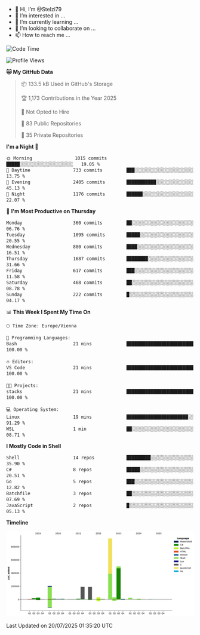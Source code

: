- 👋 Hi, I’m @Stelzi79
- 👀 I’m interested in ...
- 🌱 I’m currently learning ...
- 💞️ I’m looking to collaborate on ...
- 📫 How to reach me ...

<!--START_SECTION:waka-->
![Code Time](http://img.shields.io/badge/Code%20Time-1%2C141%20hrs%2049%20mins-blue)

![Profile Views](http://img.shields.io/badge/Profile%20Views-2-blue)

**🐱 My GitHub Data** 

> 📦 133.5 kB Used in GitHub's Storage 
 > 
> 🏆 1,173 Contributions in the Year 2025
 > 
> 🚫 Not Opted to Hire
 > 
> 📜 83 Public Repositories 
 > 
> 🔑 35 Private Repositories 
 > 
**I'm a Night 🦉** 

```text
🌞 Morning                1015 commits        █████░░░░░░░░░░░░░░░░░░░░   19.05 % 
🌆 Daytime                733 commits         ███░░░░░░░░░░░░░░░░░░░░░░   13.75 % 
🌃 Evening                2405 commits        ███████████░░░░░░░░░░░░░░   45.13 % 
🌙 Night                  1176 commits        ██████░░░░░░░░░░░░░░░░░░░   22.07 % 
```
📅 **I'm Most Productive on Thursday** 

```text
Monday                   360 commits         ██░░░░░░░░░░░░░░░░░░░░░░░   06.76 % 
Tuesday                  1095 commits        █████░░░░░░░░░░░░░░░░░░░░   20.55 % 
Wednesday                880 commits         ████░░░░░░░░░░░░░░░░░░░░░   16.51 % 
Thursday                 1687 commits        ████████░░░░░░░░░░░░░░░░░   31.66 % 
Friday                   617 commits         ███░░░░░░░░░░░░░░░░░░░░░░   11.58 % 
Saturday                 468 commits         ██░░░░░░░░░░░░░░░░░░░░░░░   08.78 % 
Sunday                   222 commits         █░░░░░░░░░░░░░░░░░░░░░░░░   04.17 % 
```


📊 **This Week I Spent My Time On** 

```text
🕑︎ Time Zone: Europe/Vienna

💬 Programming Languages: 
Bash                     21 mins             █████████████████████████   100.00 % 

🔥 Editors: 
VS Code                  21 mins             █████████████████████████   100.00 % 

🐱‍💻 Projects: 
stacks                   21 mins             █████████████████████████   100.00 % 

💻 Operating System: 
Linux                    19 mins             ███████████████████████░░   91.29 % 
WSL                      1 min               ██░░░░░░░░░░░░░░░░░░░░░░░   08.71 % 
```

**I Mostly Code in Shell** 

```text
Shell                    14 repos            █████████░░░░░░░░░░░░░░░░   35.90 % 
C#                       8 repos             █████░░░░░░░░░░░░░░░░░░░░   20.51 % 
Go                       5 repos             ███░░░░░░░░░░░░░░░░░░░░░░   12.82 % 
Batchfile                3 repos             ██░░░░░░░░░░░░░░░░░░░░░░░   07.69 % 
JavaScript               2 repos             █░░░░░░░░░░░░░░░░░░░░░░░░   05.13 % 
```



**Timeline**

![Lines of Code chart](https://raw.githubusercontent.com/Stelzi79/Stelzi79/main/assets/bar_graph.png)


 Last Updated on 20/07/2025 01:35:20 UTC
<!--END_SECTION:waka-->

<!---
Stelzi79/Stelzi79 is a ✨ special ✨ repository because its `README.md` (this file) appears on your GitHub profile.
You can click the Preview link to take a look at your changes.
--->
